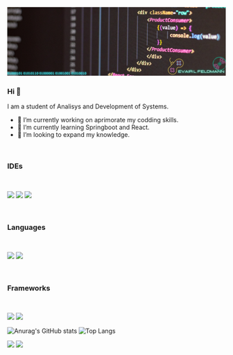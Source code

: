 <img src="https://github.com/evairlf/evairlf/blob/main/imagem_2021-12-10_161658.png">

### Hi 👋
I am a student of Analisys and Development of Systems.
- 🔭 I’m currently working on aprimorate my codding skills.
- 🌱 I’m currently learning Springboot and React.
- 🤝 I’m looking to expand my knowledge. 
<br>
<h3>IDEs</h3>
<br>

[<img src="https://img.shields.io/badge/Visual_Studio_Code-0078D4?style=for-the-badge&logo=visual%20studio%20code&logoColor=white" />](https://code.visualstudio.com) 
[<img src="https://img.shields.io/badge/Eclipse-2C2255?style=for-the-badge&logo=eclipse&logoColor=white" />](https://spring.io/tools)
[<img src="https://img.shields.io/badge/IntelliJIDEA-000000.svg?style=for-the-badge&logo=intellij-idea&logoColor=white" />](https://www.jetbrains.com/pt-br/idea/)

<br>
<h3>Languages</h3>
<br>

[<img src="https://img.shields.io/badge/Java-ED8B00?style=for-the-badge&logo=java&logoColor=white" />](https://docs.oracle.com/javase/7/docs/api/)
[<img src="https://img.shields.io/badge/TypeScript-007ACC?style=for-the-badge&logo=typescript&logoColor=white" />](https://www.typescriptlang.org/docs/)

<br>
<h3>Frameworks</h3>
<br>

[<img src="https://img.shields.io/badge/Spring-6DB33F?style=for-the-badge&logo=spring&logoColor=white" />](https://docs.spring.io/spring-boot/docs/current/reference/htmlsingle/)
[<img src="https://img.shields.io/badge/React-20232A?style=for-the-badge&logo=react&logoColor=61DAFB" />](https://pt-br.reactjs.org/docs/getting-started.html)
 
![Anurag's GitHub stats](https://github-readme-stats.vercel.app/api?username=evairlf&layout=default&show_icons=true&theme=radical)
![Top Langs](https://github-readme-stats.vercel.app/api/top-langs/?username=evairlf&layout=default&theme=radical&hide=CSS,SCSS,HTML,Javascript)

 [<img src="https://img.shields.io/badge/linkedin-%230077B5.svg?&style=for-the-badge&logo=linkedin&logoColor=white" />](https://www.linkedin.com/in/evair-leite-feldmann-307198b0/) 
  [<img src="https://img.shields.io/badge/Duolingo-58CC02?style=for-the-badge&logo=Duolingo&logoColor=white" />](https://www.duolingo.com/profile/Evairlf) 
